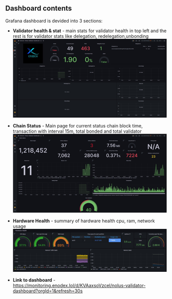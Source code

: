 ## Dashboard contents

Grafana dashboard is devided into 3 sections:

- **Validator health & stat** - main stats for validator health in top left and the rest is for validator stats like delegation, redelegation,unbonding
![image](https://raw.githubusercontent.com/enodex/service/main/grafana/validator.jpeg)

- **Chain Status** - Main page for current status chain block time, transaction with interval 15m, total bonded and total validator
![image](https://raw.githubusercontent.com/enodex/service/main/grafana/chain.jpeg)

- **Hardware Health** - summary of hardware health cpu, ram, network usage
![image](https://raw.githubusercontent.com/enodex/service/main/grafana/hardware.jpeg)

- **Link to dashboard** - https://monitoring.enodex.lol/d/KVAaxsoVzcel/nolus-validator-dashboard?orgId=1&refresh=30s
